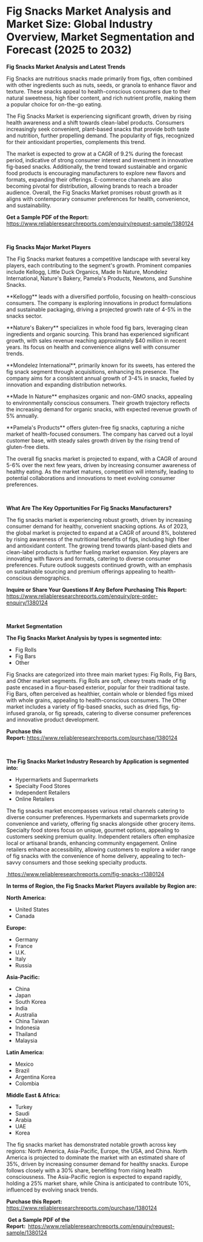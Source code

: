 <p><h1>Fig Snacks Market Analysis and Market Size: Global Industry Overview, Market Segmentation and Forecast (2025 to 2032)</h1></p><p><strong>Fig Snacks Market Analysis and Latest Trends</strong></p>
<p><p>Fig Snacks are nutritious snacks made primarily from figs, often combined with other ingredients such as nuts, seeds, or granola to enhance flavor and texture. These snacks appeal to health-conscious consumers due to their natural sweetness, high fiber content, and rich nutrient profile, making them a popular choice for on-the-go eating.</p><p>The Fig Snacks Market is experiencing significant growth, driven by rising health awareness and a shift towards clean-label products. Consumers increasingly seek convenient, plant-based snacks that provide both taste and nutrition, further propelling demand. The popularity of figs, recognized for their antioxidant properties, complements this trend.</p><p>The market is expected to grow at a CAGR of 9.2% during the forecast period, indicative of strong consumer interest and investment in innovative fig-based snacks. Additionally, the trend toward sustainable and organic food products is encouraging manufacturers to explore new flavors and formats, expanding their offerings. E-commerce channels are also becoming pivotal for distribution, allowing brands to reach a broader audience. Overall, the Fig Snacks Market promises robust growth as it aligns with contemporary consumer preferences for health, convenience, and sustainability.</p></p>
<p><strong>Get a Sample PDF of the Report:&nbsp;</strong> <a href="https://www.reliableresearchreports.com/enquiry/request-sample/1380124?utm_campaign=3434&utm_medium=2&utm_source=Github&utm_content=ia&utm_term=16042025&utm_id=fig-snacks">https://www.reliableresearchreports.com/enquiry/request-sample/1380124</a></p>
<p>&nbsp;</p>
<p><strong>Fig Snacks Major Market Players</strong></p>
<p><p>The Fig Snacks market features a competitive landscape with several key players, each contributing to the segment's growth. Prominent companies include Kellogg, Little Duck Organics, Made In Nature, Mondelez International, Nature's Bakery, Pamela's Products, Newtons, and Sunshine Snacks.</p><p>**Kellogg** leads with a diversified portfolio, focusing on health-conscious consumers. The company is exploring innovations in product formulations and sustainable packaging, driving a projected growth rate of 4-5% in the snacks sector.</p><p>**Nature's Bakery** specializes in whole food fig bars, leveraging clean ingredients and organic sourcing. This brand has experienced significant growth, with sales revenue reaching approximately $40 million in recent years. Its focus on health and convenience aligns well with consumer trends.</p><p>**Mondelez International**, primarily known for its sweets, has entered the fig snack segment through acquisitions, enhancing its presence. The company aims for a consistent annual growth of 3-4% in snacks, fueled by innovation and expanding distribution networks.</p><p>**Made In Nature** emphasizes organic and non-GMO snacks, appealing to environmentally conscious consumers. Their growth trajectory reflects the increasing demand for organic snacks, with expected revenue growth of 5% annually.</p><p>**Pamela's Products** offers gluten-free fig snacks, capturing a niche market of health-focused consumers. The company has carved out a loyal customer base, with steady sales growth driven by the rising trend of gluten-free diets.</p><p>The overall fig snacks market is projected to expand, with a CAGR of around 5-6% over the next few years, driven by increasing consumer awareness of healthy eating. As the market matures, competition will intensify, leading to potential collaborations and innovations to meet evolving consumer preferences.</p></p>
<p>&nbsp;</p>
<p><strong>What Are The Key Opportunities For Fig Snacks Manufacturers?</strong></p>
<p><p>The fig snacks market is experiencing robust growth, driven by increasing consumer demand for healthy, convenient snacking options. As of 2023, the global market is projected to expand at a CAGR of around 8%, bolstered by rising awareness of the nutritional benefits of figs, including high fiber and antioxidant content. The growing trend towards plant-based diets and clean-label products is further fueling market expansion. Key players are innovating with flavors and formats, catering to diverse consumer preferences. Future outlook suggests continued growth, with an emphasis on sustainable sourcing and premium offerings appealing to health-conscious demographics.</p></p>
<p><strong>Inquire or Share Your Questions If Any Before Purchasing This Report:</strong> <a href="https://www.reliableresearchreports.com/enquiry/pre-order-enquiry/1380124?utm_campaign=3434&utm_medium=2&utm_source=Github&utm_content=ia&utm_term=16042025&utm_id=fig-snacks">https://www.reliableresearchreports.com/enquiry/pre-order-enquiry/1380124</a></p>
<p>&nbsp;</p>
<p><strong>Market Segmentation</strong></p>
<p><strong>The Fig Snacks Market Analysis by types is segmented into:</strong></p>
<p><ul><li>Fig Rolls</li><li>Fig Bars</li><li>Other</li></ul></p>
<p><p>Fig Snacks are categorized into three main market types: Fig Rolls, Fig Bars, and Other market segments. Fig Rolls are soft, chewy treats made of fig paste encased in a flour-based exterior, popular for their traditional taste. Fig Bars, often perceived as healthier, contain whole or blended figs mixed with whole grains, appealing to health-conscious consumers. The Other market includes a variety of fig-based snacks, such as dried figs, fig-infused granola, or fig spreads, catering to diverse consumer preferences and innovative product development.</p></p>
<p><strong>Purchase this Report:&nbsp;</strong><a href="https://www.reliableresearchreports.com/purchase/1380124?utm_campaign=3434&utm_medium=2&utm_source=Github&utm_content=ia&utm_term=16042025&utm_id=fig-snacks">https://www.reliableresearchreports.com/purchase/1380124</a></p>
<p>&nbsp;</p>
<p><strong>The Fig Snacks Market Industry Research by Application is segmented into:</strong></p>
<p><ul><li>Hypermarkets and Supermarkets</li><li>Specialty Food Stores</li><li>Independent Retailers</li><li>Online Retailers</li></ul></p>
<p><p>The fig snacks market encompasses various retail channels catering to diverse consumer preferences. Hypermarkets and supermarkets provide convenience and variety, offering fig snacks alongside other grocery items. Specialty food stores focus on unique, gourmet options, appealing to customers seeking premium quality. Independent retailers often emphasize local or artisanal brands, enhancing community engagement. Online retailers enhance accessibility, allowing customers to explore a wider range of fig snacks with the convenience of home delivery, appealing to tech-savvy consumers and those seeking specialty products.</p></p>
<p><a href="https://www.reliableresearchreports.com/fig-snacks-r1380124?utm_campaign=3434&utm_medium=2&utm_source=Github&utm_content=ia&utm_term=16042025&utm_id=fig-snacks">&nbsp;https://www.reliableresearchreports.com/fig-snacks-r1380124</a></p>
<p><strong>In terms of Region, the Fig Snacks Market Players available by Region are:</strong></p>
<p>
    <p> <strong> North America: </strong>
        <ul>
            <li>United States</li>
            <li>Canada</li>
        </ul>
        </p> 
    <p> <strong> Europe: </strong>
        <ul>
            <li>Germany</li>
            <li>France</li>
            <li>U.K.</li>
            <li>Italy</li>
            <li>Russia</li>
        </ul>
        </p> 
    <p> <strong> Asia-Pacific: </strong>
        <ul>
            <li>China</li>
            <li>Japan</li>
            <li>South Korea</li>
            <li>India</li>
            <li>Australia</li>
            <li>China Taiwan</li>
            <li>Indonesia</li>
            <li>Thailand</li>
            <li>Malaysia</li>
        </ul>
        </p> 
    <p> <strong> Latin America: </strong>
        <ul>
            <li>Mexico</li>
            <li>Brazil</li>
            <li>Argentina Korea</li>
            <li>Colombia</li>
        </ul>
        </p> 
    <p> <strong> Middle East & Africa: </strong>
        <ul>
            <li>Turkey</li>
            <li>Saudi</li>
            <li>Arabia</li>
            <li>UAE</li>
            <li>Korea</li>
        </ul>
    </p>
    </p>
<p><p>The fig snacks market has demonstrated notable growth across key regions: North America, Asia-Pacific, Europe, the USA, and China. North America is projected to dominate the market with an estimated share of 35%, driven by increasing consumer demand for healthy snacks. Europe follows closely with a 30% share, benefiting from rising health consciousness. The Asia-Pacific region is expected to expand rapidly, holding a 25% market share, while China is anticipated to contribute 10%, influenced by evolving snack trends.</p></p>
<p><strong>Purchase this Report: </strong><a href="https://www.reliableresearchreports.com/purchase/1380124?utm_campaign=3434&utm_medium=2&utm_source=Github&utm_content=ia&utm_term=16042025&utm_id=fig-snacks">https://www.reliableresearchreports.com/purchase/1380124</a></p>
<p>&nbsp;<strong>Get a Sample PDF of the Report:&nbsp;&nbsp;</strong><a href="https://www.reliableresearchreports.com/enquiry/request-sample/1380124?utm_campaign=3434&utm_medium=2&utm_source=Github&utm_content=ia&utm_term=16042025&utm_id=fig-snacks">https://www.reliableresearchreports.com/enquiry/request-sample/1380124</a></p>
<p><strong></strong></p>
<p><p></p><p></p><p></p></p>